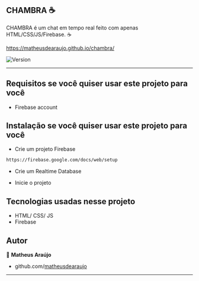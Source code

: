 CHAMBRA :coffee:
------------

CHAMBRA é um chat em tempo real feito com apenas HTML/CSS/JS/Firebase. :coffee:

https://matheusdearaujo.github.io/chambra/

<p>
  <img alt="Version" src="https://img.shields.io/badge/version-2.0-blue.svg?cacheSeconds=2592000" />
</p>

<hr>

Requisitos se você quiser usar este projeto para você
------------
 - Firebase account
 
Instalação se você quiser usar este projeto para você
 ------------
 
 - Crie um projeto Firebase
 ```sh
 https://firebase.google.com/docs/web/setup
 ```
 - Crie um Realtime Database
 
 - Inicie o projeto


Tecnologias usadas nesse projeto
------------
- HTML/ CSS/ JS
- Firebase

Autor
------------

👤 **Matheus Araújo**

* github.com/[matheusdearaujo](https://github.com/matheusdearaujo)

***

